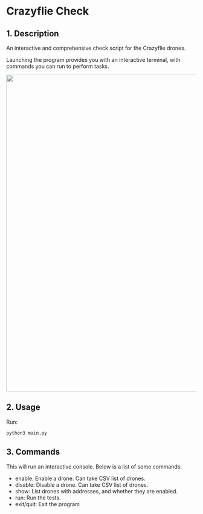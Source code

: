 # Crazyflie Check

## 1. Description

An interactive and comprehensive check script for the Crazyflie drones.

Launching the program provides you with an interactive terminal, with commands
you can run to perform tasks.

<a href="https://asciinema.org/a/1WwulP6gGqOpRmWbdwhR87WEs?autoplay=1"><img src="https://asciinema.org/a/1WwulP6gGqOpRmWbdwhR87WEs.png" width="836"/></a>

## 2. Usage

Run:

```sh
python3 main.py
```

## 3. Commands

This will run an interactive console. Below is a list
of some commands:

- enable: Enable a drone. Can take CSV list of drones.
- disable: Disable a drone. Can take CSV list of drones.
- show: List drones with addresses, and whether they are enabled.
- run: Run the tests.
- exit/quit: Exit the program
